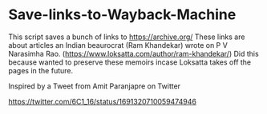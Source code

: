 # Save-links-to-Wayback-Machine
This script saves a bunch of links to https://archive.org/ 
These links are about articles an Indian beaurocrat (Ram Khandekar) wrote on P V Narasimha Rao. (https://www.loksatta.com/author/ram-khandekar/)
Did this because wanted to preserve these memoirs incase Loksatta takes off the pages in the future. 

Inspired by a Tweet from Amit Paranjapre on Twitter 

https://twitter.com/6C1_16/status/1691320710059474946
